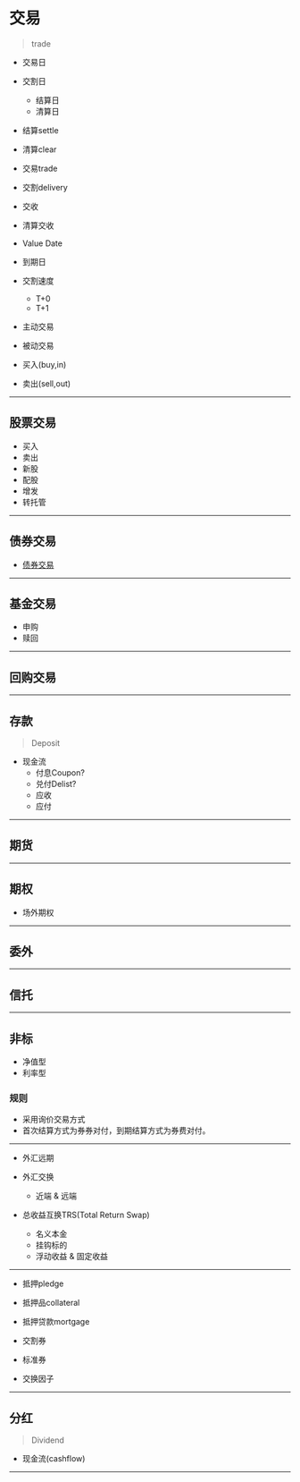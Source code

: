 # 交易
> trade



- 交易日
- 交割日
    - 结算日
    - 清算日


- 结算settle
- 清算clear


- 交易trade
- 交割delivery
- 交收
- 清算交收
- Value Date
- 到期日

- 交割速度
    - T+0
    - T+1

- 主动交易
- 被动交易

- 买入(buy,in)
- 卖出(sell,out)




---
## 股票交易


- 买入
- 卖出
- 新股
- 配股
- 增发
- 转托管

---
## 债券交易

- [债券交易](bond_trade.md)
---
## 基金交易

- 申购
- 赎回

---
## 回购交易



---
## 存款
> Deposit



- 现金流
    - 付息Coupon?
    - 兑付Delist?
    - 应收
    - 应付

---
## 期货


---
## 期权
- 场外期权
---
## 委外

---

## 信托

---
## 非标

- 净值型
- 利率型


### 规则
- 采用询价交易方式
- 首次结算方式为券券对付，到期结算方式为券费对付。

---



- 外汇远期
- 外汇交换
    - 近端 & 远端




- 总收益互换TRS(Total Return Swap)
    - 名义本金
    - 挂钩标的
    - 浮动收益 & 固定收益

---



- 抵押pledge
- 抵押品collateral
- 抵押贷款mortgage



- 交割券
- 标准券
- 交换因子

---
## 分红
> Dividend

- 现金流(cashflow)




---



